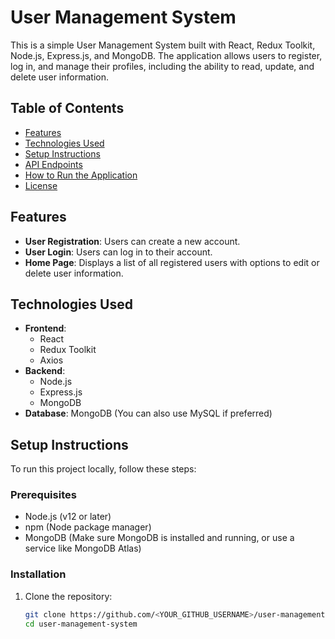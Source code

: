 # User Management System

This is a simple User Management System built with React, Redux Toolkit, Node.js, Express.js, and MongoDB. The application allows users to register, log in, and manage their profiles, including the ability to read, update, and delete user information.

## Table of Contents

- [Features](#features)
- [Technologies Used](#technologies-used)
- [Setup Instructions](#setup-instructions)
- [API Endpoints](#api-endpoints)
- [How to Run the Application](#how-to-run-the-application)
- [License](#license)

## Features

- **User Registration**: Users can create a new account.
- **User Login**: Users can log in to their account.
- **Home Page**: Displays a list of all registered users with options to edit or delete user information.

## Technologies Used

- **Frontend**: 
  - React
  - Redux Toolkit
  - Axios
- **Backend**:
  - Node.js
  - Express.js
  - MongoDB
- **Database**: MongoDB (You can also use MySQL if preferred)

## Setup Instructions

To run this project locally, follow these steps:

### Prerequisites

- Node.js (v12 or later)
- npm (Node package manager)
- MongoDB (Make sure MongoDB is installed and running, or use a service like MongoDB Atlas)

### Installation

1. Clone the repository:
   ```bash
   git clone https://github.com/<YOUR_GITHUB_USERNAME>/user-management-system.git
   cd user-management-system

